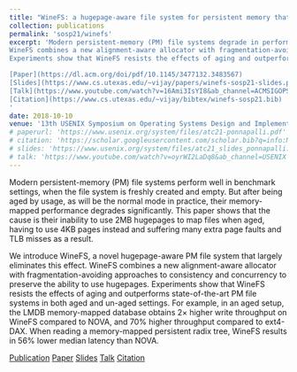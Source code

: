 ```yaml
---
title: "WineFS: a hugepage-aware file system for persistent memory that ages gracefully"
collection: publications
permalink: 'sosp21/winefs'
excerpt: 'Modern persistent-memory (PM) file systems degrade in performance with usage due to their inability to use hugepages. This paper introduces WineFS, a novel hugepage-aware PM file system that largely eliminates this effect.
WineFS combines a new alignment-aware allocator with fragmentation-avoiding approaches to consistency and concurrency to preserve the ability to use hugepages.
Experiments show that WineFS resists the effects of aging and outperforms state-of-the-art PM file systems in both aged and un-aged settings.\\

[Paper](https://dl.acm.org/doi/pdf/10.1145/3477132.3483567)
[Slides](https://www.cs.utexas.edu/~vijay/papers/winefs-sosp21-slides.pdf)
[Talk](https://www.youtube.com/watch?v=16Ami3IsYI8&ab_channel=ACMSIGOPS)
[Citation](https://www.cs.utexas.edu/~vijay/bibtex/winefs-sosp21.bib)
'
date: 2018-10-10
venue: '13th USENIX Symposium on Operating Systems Design and Implementation (OSDI)'
# paperurl: 'https://www.usenix.org/system/files/atc21-ponnapalli.pdf'
# citation: 'https://scholar.googleusercontent.com/scholar.bib?q=info:NIvCRZAdxToJ:scholar.google.com/&output=citation&scisdr=ClE48TFbEPS13UX2tRg:AFWwaeYAAAAAZejwrRjGIK6bzK9zu2owfCzohDg&scisig=AFWwaeYAAAAAZejwrSlgAQcwDgpjj6iKBXWs82U&scisf=4&ct=citation&cd=-1&hl=en'
# slides: 'https://www.usenix.org/system/files/atc21_slides_ponnapalli.pdf'
# talk: 'https://www.youtube.com/watch?v=oyrWI2LaDq8&ab_channel=USENIX'
---
```


Modern persistent-memory (PM) file systems perform well in benchmark settings, when the file system is freshly created and empty.
But after being aged by usage, as will be the normal mode in practice, their memory-mapped performance degrades significantly.
This paper shows that the cause is their inability to use 2MB hugepages to map files when aged,
having to use 4KB pages instead and suffering many extra page faults and TLB misses as a result.

We introduce WineFS, a novel hugepage-aware PM file system that largely eliminates this effect.
WineFS combines a new alignment-aware allocator with fragmentation-avoiding approaches to consistency and concurrency to preserve the ability to use hugepages. 
Experiments show that WineFS resists the effects of aging and outperforms state-of-the-art PM file systems in both aged and un-aged settings.
For example, in an aged setup, the LMDB memory-mapped database obtains 2× higher write throughput on WineFS compared to NOVA, and 70% higher throughput compared to ext4-DAX.
When reading a memory-mapped persistent radix tree, WineFS results in 56% lower median latency than NOVA.

[Publication](https://dl.acm.org/doi/10.1145/3477132.3483567)
[Paper](https://dl.acm.org/doi/pdf/10.1145/3477132.3483567)
[Slides](https://www.cs.utexas.edu/~vijay/papers/winefs-sosp21-slides.pdf)
[Talk](https://www.youtube.com/watch?v=16Ami3IsYI8&ab_channel=ACMSIGOPS)
[Citation](https://www.cs.utexas.edu/~vijay/bibtex/winefs-sosp21.bib)
